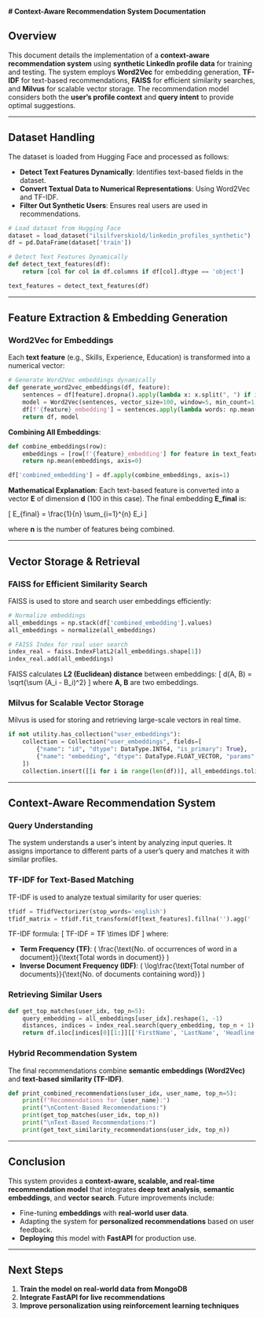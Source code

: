 **# Context-Aware Recommendation System Documentation**

## **Overview**
This document details the implementation of a **context-aware recommendation system** using **synthetic LinkedIn profile data** for training and testing. The system employs **Word2Vec** for embedding generation, **TF-IDF** for text-based recommendations, **FAISS** for efficient similarity searches, and **Milvus** for scalable vector storage. The recommendation model considers both the **user’s profile context** and **query intent** to provide optimal suggestions.

---
## **Dataset Handling**
The dataset is loaded from Hugging Face and processed as follows:

- **Detect Text Features Dynamically**: Identifies text-based fields in the dataset.
- **Convert Textual Data to Numerical Representations**: Using Word2Vec and TF-IDF.
- **Filter Out Synthetic Users**: Ensures real users are used in recommendations.

```python
# Load dataset from Hugging Face
dataset = load_dataset("ilsilfverskiold/linkedin_profiles_synthetic")
df = pd.DataFrame(dataset['train'])

# Detect Text Features Dynamically
def detect_text_features(df):
    return [col for col in df.columns if df[col].dtype == 'object']

text_features = detect_text_features(df)
```

---
## **Feature Extraction & Embedding Generation**

### **Word2Vec for Embeddings**
Each **text feature** (e.g., Skills, Experience, Education) is transformed into a numerical vector:

```python
# Generate Word2Vec embeddings dynamically
def generate_word2vec_embeddings(df, feature):
    sentences = df[feature].dropna().apply(lambda x: x.split(", ") if isinstance(x, str) else [])
    model = Word2Vec(sentences, vector_size=100, window=5, min_count=1, workers=4)
    df[f'{feature}_embedding'] = sentences.apply(lambda words: np.mean([model.wv[w] for w in words if w in model.wv] or [np.zeros(100)], axis=0))
    return df, model
```

**Combining All Embeddings**:
```python
def combine_embeddings(row):
    embeddings = [row[f'{feature}_embedding'] for feature in text_features if f'{feature}_embedding' in row]
    return np.mean(embeddings, axis=0)

df['combined_embedding'] = df.apply(combine_embeddings, axis=1)
```

**Mathematical Explanation**:
Each text-based feature is converted into a vector **E** of dimension **d** (100 in this case). The final embedding **E_final** is:

\[ E_{final} = \frac{1}{n} \sum_{i=1}^{n} E_i \]

where **n** is the number of features being combined.

---
## **Vector Storage & Retrieval**

### **FAISS for Efficient Similarity Search**
FAISS is used to store and search user embeddings efficiently:
```python
# Normalize embeddings
all_embeddings = np.stack(df['combined_embedding'].values)
all_embeddings = normalize(all_embeddings)

# FAISS Index for real user search
index_real = faiss.IndexFlatL2(all_embeddings.shape[1])
index_real.add(all_embeddings)
```
FAISS calculates **L2 (Euclidean) distance** between embeddings:
\[ d(A, B) = \sqrt{\sum (A_i - B_i)^2} \]
where **A, B** are two embeddings.

### **Milvus for Scalable Vector Storage**
Milvus is used for storing and retrieving large-scale vectors in real time.
```python
if not utility.has_collection("user_embeddings"):
    collection = Collection("user_embeddings", fields=[
        {"name": "id", "dtype": DataType.INT64, "is_primary": True},
        {"name": "embedding", "dtype": DataType.FLOAT_VECTOR, "params": {"dim": 100}}
    ])
    collection.insert([[i for i in range(len(df))], all_embeddings.tolist()])
```

---
## **Context-Aware Recommendation System**

### **Query Understanding**
The system understands a user's intent by analyzing input queries. It assigns importance to different parts of a user’s query and matches it with similar profiles.

### **TF-IDF for Text-Based Matching**
TF-IDF is used to analyze textual similarity for user queries:
```python
tfidf = TfidfVectorizer(stop_words='english')
tfidf_matrix = tfidf.fit_transform(df[text_features].fillna('').agg(' '.join, axis=1))
```
TF-IDF formula:
\[ TF-IDF = TF \times IDF \]
where:
- **Term Frequency (TF)**: \( \frac{\text{No. of occurrences of word in a document}}{\text{Total words in document}} \)
- **Inverse Document Frequency (IDF)**: \( \log\frac{\text{Total number of documents}}{\text{No. of documents containing word}} \)

### **Retrieving Similar Users**
```python
def get_top_matches(user_idx, top_n=5):
    query_embedding = all_embeddings[user_idx].reshape(1, -1)
    distances, indices = index_real.search(query_embedding, top_n + 1)
    return df.iloc[indices[0][1:]][['FirstName', 'LastName', 'Headline']]
```

### **Hybrid Recommendation System**
The final recommendations combine **semantic embeddings (Word2Vec)** and **text-based similarity (TF-IDF)**.

```python
def print_combined_recommendations(user_idx, user_name, top_n=5):
    print(f"Recommendations for {user_name}:")
    print("\nContent-Based Recommendations:")
    print(get_top_matches(user_idx, top_n))
    print("\nText-Based Recommendations:")
    print(get_text_similarity_recommendations(user_idx, top_n))
```

---
## **Conclusion**
This system provides a **context-aware, scalable, and real-time recommendation model** that integrates **deep text analysis**, **semantic embeddings**, and **vector search**. Future improvements include:
- Fine-tuning **embeddings** with **real-world user data**.
- Adapting the system for **personalized recommendations** based on user feedback.
- **Deploying** this model with **FastAPI** for production use.

---
## **Next Steps**
1. **Train the model on real-world data from MongoDB**
2. **Integrate FastAPI for live recommendations**
3. **Improve personalization using reinforcement learning techniques**

